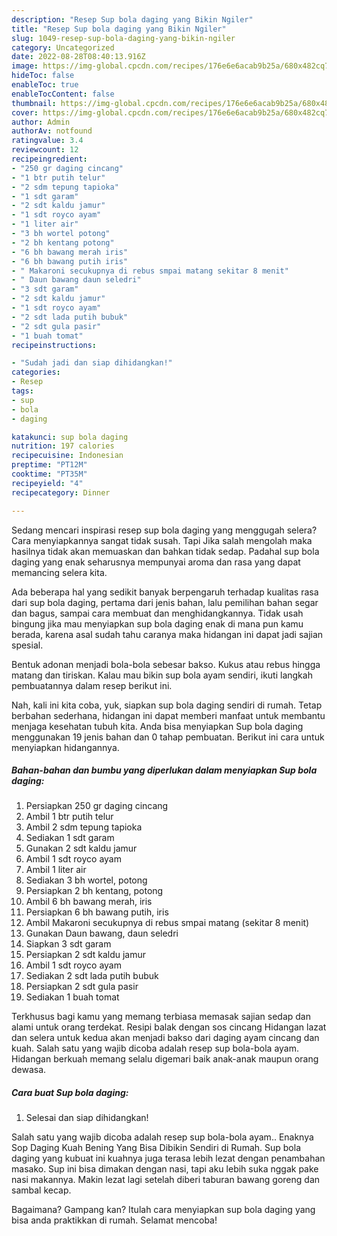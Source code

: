 ```yaml
---
description: "Resep Sup bola daging yang Bikin Ngiler"
title: "Resep Sup bola daging yang Bikin Ngiler"
slug: 1049-resep-sup-bola-daging-yang-bikin-ngiler
category: Uncategorized
date: 2022-08-28T08:40:13.916Z
image: https://img-global.cpcdn.com/recipes/176e6e6acab9b25a/680x482cq70/sup-bola-daging-foto-resep-utama.jpg
hideToc: false
enableToc: true
enableTocContent: false
thumbnail: https://img-global.cpcdn.com/recipes/176e6e6acab9b25a/680x482cq70/sup-bola-daging-foto-resep-utama.jpg
cover: https://img-global.cpcdn.com/recipes/176e6e6acab9b25a/680x482cq70/sup-bola-daging-foto-resep-utama.jpg
author: Admin
authorAv: notfound
ratingvalue: 3.4
reviewcount: 12
recipeingredient:
- "250 gr daging cincang"
- "1 btr putih telur"
- "2 sdm tepung tapioka"
- "1 sdt garam"
- "2 sdt kaldu jamur"
- "1 sdt royco ayam"
- "1 liter air"
- "3 bh wortel potong"
- "2 bh kentang potong"
- "6 bh bawang merah iris"
- "6 bh bawang putih iris"
- " Makaroni secukupnya di rebus smpai matang sekitar 8 menit"
- " Daun bawang daun seledri"
- "3 sdt garam"
- "2 sdt kaldu jamur"
- "1 sdt royco ayam"
- "2 sdt lada putih bubuk"
- "2 sdt gula pasir"
- "1 buah tomat"
recipeinstructions:

- "Sudah jadi dan siap dihidangkan!"
categories:
- Resep
tags:
- sup
- bola
- daging

katakunci: sup bola daging 
nutrition: 197 calories
recipecuisine: Indonesian
preptime: "PT12M"
cooktime: "PT35M"
recipeyield: "4"
recipecategory: Dinner

---
```



Sedang mencari inspirasi resep sup bola daging yang menggugah selera? Cara menyiapkannya sangat tidak susah. Tapi Jika salah mengolah maka hasilnya tidak akan memuaskan dan bahkan tidak sedap. Padahal sup bola daging yang enak seharusnya mempunyai aroma dan rasa yang dapat memancing selera kita.


Ada beberapa hal yang sedikit banyak berpengaruh terhadap kualitas rasa dari sup bola daging, pertama dari jenis bahan, lalu pemilihan bahan segar dan bagus, sampai cara membuat dan menghidangkannya. Tidak usah bingung jika mau menyiapkan sup bola daging enak di mana pun kamu berada, karena asal sudah tahu caranya maka hidangan ini dapat jadi sajian spesial.

Bentuk adonan menjadi bola-bola sebesar bakso. Kukus atau rebus hingga matang dan tiriskan. Kalau mau bikin sup bola ayam sendiri, ikuti langkah pembuatannya dalam resep berikut ini.


Nah, kali ini kita coba, yuk, siapkan sup bola daging sendiri di rumah. Tetap berbahan sederhana, hidangan ini dapat memberi manfaat untuk membantu menjaga kesehatan tubuh kita. Anda bisa menyiapkan Sup bola daging menggunakan 19 jenis bahan dan 0 tahap pembuatan. Berikut ini cara untuk menyiapkan hidangannya.

<!--inarticleads1-->

##### Bahan-bahan dan bumbu yang diperlukan dalam menyiapkan Sup bola daging:

1. Persiapkan 250 gr daging cincang
1. Ambil 1 btr putih telur
1. Ambil 2 sdm tepung tapioka
1. Sediakan 1 sdt garam
1. Gunakan 2 sdt kaldu jamur
1. Ambil 1 sdt royco ayam
1. Ambil 1 liter air
1. Sediakan 3 bh wortel, potong
1. Persiapkan 2 bh kentang, potong
1. Ambil 6 bh bawang merah, iris
1. Persiapkan 6 bh bawang putih, iris
1. Ambil  Makaroni secukupnya di rebus smpai matang (sekitar 8 menit)
1. Gunakan  Daun bawang, daun seledri
1. Siapkan 3 sdt garam
1. Persiapkan 2 sdt kaldu jamur
1. Ambil 1 sdt royco ayam
1. Sediakan 2 sdt lada putih bubuk
1. Persiapkan 2 sdt gula pasir
1. Sediakan 1 buah tomat


Terkhusus bagi kamu yang memang terbiasa memasak sajian sedap dan alami untuk orang terdekat. Resipi balak dengan sos cincang Hidangan lazat dan selera untuk kedua akan menjadi bakso dari daging ayam cincang dan kuah. Salah satu yang wajib dicoba adalah resep sup bola-bola ayam. Hidangan berkuah memang selalu digemari baik anak-anak maupun orang dewasa. 

<!--inarticleads2-->

##### Cara buat Sup bola daging:


1. Selesai dan siap dihidangkan!

Salah satu yang wajib dicoba adalah resep sup bola-bola ayam.. Enaknya Sop Daging Kuah Bening Yang Bisa Dibikin Sendiri di Rumah. Sup bola daging yang kubuat ini kuahnya juga terasa lebih lezat dengan penambahan masako. Sup ini bisa dimakan dengan nasi, tapi aku lebih suka nggak pake nasi makannya. Makin lezat lagi setelah diberi taburan bawang goreng dan sambal kecap. 

Bagaimana? Gampang kan? Itulah cara menyiapkan sup bola daging yang bisa anda praktikkan di rumah. Selamat mencoba!
